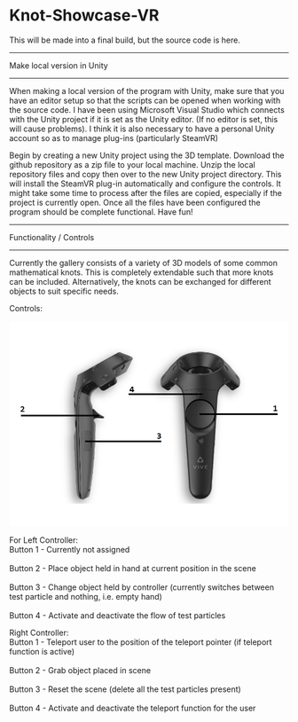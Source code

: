 # Knot-Showcase-VR

This will be made into a final build, but the source code is here.

___________________________________
Make local version in Unity
___________________________________

When making a local version of the program with Unity, make sure that you have an editor setup so that the scripts can be opened when working with the source code. I have been using Microsoft Visual Studio which connects with the Unity project if it is set as the Unity editor. (If no editor is set, this will cause problems). I think it is also necessary to have a personal Unity account so as to manage plug-ins (particularly SteamVR)

Begin by creating a new Unity project using the 3D template. Download the github repository as a zip file to your local machine. Unzip the local repository files and copy then over to the new Unity project directory. This will install the SteamVR plug-in automatically and configure the controls. It might take some time to process after the files are copied, especially if the project is currently open. Once all the files have been configured the program should be complete functional. Have fun!


___________________________________
Functionality / Controls
___________________________________

Currently the gallery consists of a variety of 3D models of some common mathematical knots. This is completely extendable such that more knots can be included. Alternatively, the knots can be exchanged for different objects to suit specific needs.

Controls:<br><br>
![alt text](https://raw.githubusercontent.com/bday336/Knot-Showcase-VR/main/Controls%20Manual.png)

For Left Controller:
<br>Button 1 - Currently not assigned<br>
<br>Button 2 - Place object held in hand at current position in the scene<br>
<br>Button 3 - Change object held by controller (currently switches between test particle and nothing, i.e. empty hand)<br>
<br>Button 4 - Activate and deactivate the flow of test particles<br>

Right Controller:
<br>Button 1 - Teleport user to the position of the teleport pointer (if teleport function is active)<br>
<br>Button 2 - Grab object placed in scene<br>
<br>Button 3 - Reset the scene (delete all the test particles present)<br>
<br>Button 4 - Activate and deactivate the teleport function for the user<br>

